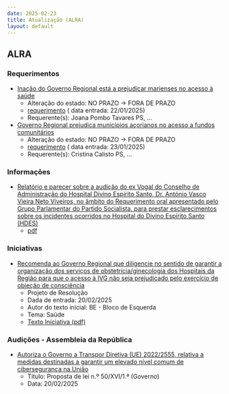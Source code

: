 ```yaml
---
date: 2025-02-23
title: Atualização (ALRA)
layout: default
---
```

## ALRA

### Requerimentos

* [Inação do Governo Regional está a prejudicar marienses no acesso à saúde](http://base.alra.pt:82/4DACTION/w_pesquisa_registo/4/8663)
  * Alteração do estado: NO PRAZO → FORA DE PRAZO
  * [requerimento](http://base.alra.pt:82/Doc_Req/XIIIreque249.pdf) ( data entrada: 22/01/2025)
  * Requerente(s): Joana Pombo Tavares PS, ...
* [Governo Regional prejudica municípios açorianos no acesso a fundos comunitários](http://base.alra.pt:82/4DACTION/w_pesquisa_registo/4/8668)
  * Alteração do estado: NO PRAZO → FORA DE PRAZO
  * [requerimento](http://base.alra.pt:82/Doc_Req/XIIIreque252.pdf) ( data entrada: 23/01/2025)
  * Requerente(s): Cristina Calisto PS, ...

### Informações

* [Relatório e parecer sobre a audição do ex Vogal do Conselho de Administração do Hospital Divino Espírito Santo, Dr. António Vasco Vieira Neto Viveiros, no âmbito do Requerimento oral apresentado pelo Grupo Parlamentar do Partido Socialista, para prestar esclarecimentos sobre os incidentes ocorridos no Hospital do Divino Espírito Santo (HDES)](http://base.alra.pt:82/4DACTION/w_pesquisa_registo/8/21224)
  * [pdf](http://base.alra.pt:82/Doc_Noticias/NI21224.pdf)

### Iniciativas

* [Recomenda ao Governo Regional que diligencie no sentido de garantir a organização dos serviços de obstetrícia/ginecologia dos Hospitais da Região para que o acesso à IVG não seja prejudicado pelo exercício de objeção de consciência](http://base.alra.pt:82/4DACTION/w_pesquisa_registo/3/3688)
  * Projeto de Resolução
  * Dada de entrada: 20/02/2025
  * Autor do texto inicial: BE - Bloco de Esquerda
  * Tema: Saúde
  * [Texto Iniciativa (pdf)](http://base.alra.pt:82/iniciativas/iniciativas/XIIIEPjR033.pdf)

### Audições - Assembleia da República

* [Autoriza o Governo a Transpor Diretiva (UE) 2022/2555, relativa a medidas destinadas a garantir um elevado nível comum de cibersegurança na União](http://base.alra.pt:82/4DACTION/w_pesquisa_registo/5/3316)
  * Titulo: Proposta de lei n.º 50/XVI/1.ª (Governo)
  * Data: 20/02/2025
